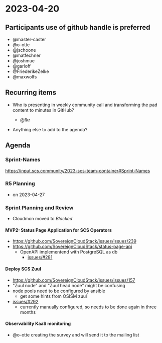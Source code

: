 # 2023-04-20
## Participants  use of github handle is preferred
- @master-caster
- @o-otte
- @jschoone
- @matfechner
- @joshmue
- @garloff
- @FriederikeZelke
- @maxwolfs

## Recurring items
* Who is presenting in weekly community call and transforming the pad content to minutes in GitHub?
    * @fkr

* Anything else to add to the agenda?

## Agenda

### Sprint-Names
https://input.scs.community/2023-scs-team-container#Sprint-Names

### R5 Planning

* on 2023-04-27

### Sprint Planning and Review
* Cloudmon moved to _Blocked_

#### MVP2: Status Page Application for SCS Operators

* https://github.com/SovereignCloudStack/issues/issues/239
* https://github.com/SovereignCloudStack/status-page-api
    * OpenAPI implementend with PostgreSQL as db
        * [issues/#281](https://github.com/SovereignCloudStack/issues/issues/281)


#### Deploy SCS Zuul

* https://github.com/SovereignCloudStack/issues/issues/157
* "Zuul node" and "Zuul head node" might be confusing
* node pools need to be configured by ansible
    * get some hints from OSISM zuul
* [issues/#292](https://github.com/SovereignCloudStack/issues/issues/292)
    * currently manually configured, so needs to be done again in three months

#### Observability KaaS monitoring

* @o-otte creating the survey and will send it to the mailing list 